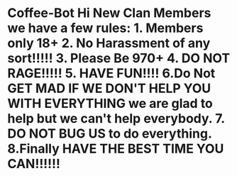 # Coffee-Bot Hi New Clan Members we have a few rules:    1. Members only 18+                                                                                                                        2. No Harassment of any sort!!!!!                                                                                                          3. Please Be 970+                                                                                                                          4. DO NOT RAGE!!!!!                                                                                                                        5. HAVE FUN!!!!                                                                                                                            6.Do Not GET MAD IF WE DON'T HELP YOU WITH EVERYTHING we are glad to                                                                          help but we can't help everybody.                                                                                                        7. DO NOT BUG US to do everything.                                                                                                          8.Finally HAVE THE BEST TIME YOU CAN!!!!!!
